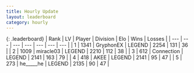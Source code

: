 ```yaml
---
title: Hourly Update
layout: leaderboard
category: hourly
---
```


{: .leaderboard}
| Rank | LV | Player | Division | Elo | Wins | Losses |
| --- | --- | --- | --- | --- | --- | --- |
| <span data-change="0">1</span> | 1341 | <span title="ID: 315148">GryphonEX</span> | LEGEND | <span data-change="0">2254</span> | <span data-change="0">131</span> | <span data-change="0">36</span> |
| <span data-change="0">2</span> | 1009 | <span title="ID: 416373">miracle03</span> | LEGEND | <span data-change="0">2210</span> | <span data-change="0">112</span> | <span data-change="0">38</span> |
| <span data-change="1">3</span> | 612 | <span title="ID: 539711">Connection</span> | LEGEND | <span data-change="7">2141</span> | <span data-change="3">163</span> | <span data-change="1">79</span> |
| <span data-change="1">4</span> | 418 | <span title="ID: 455100">AKEE</span> | LEGEND | <span data-change="10">2141</span> | <span data-change="1">95</span> | <span data-change="0">47</span> |
| <span data-change="-2">5</span> | 273 | <span title="ID: 405067">he_____he</span> | LEGEND | <span data-change="0">2135</span> | <span data-change="0">90</span> | <span data-change="0">47</span> |